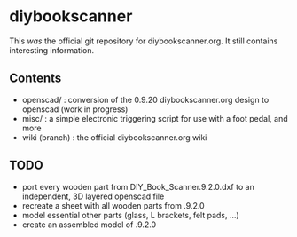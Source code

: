 diybookscanner
==============

This _was_ the official git repository for diybookscanner.org. It still contains interesting information.

Contents
--------
* openscad/ : conversion of the 0.9.20 diybookscanner.org design to openscad (work in progress)
* misc/     : a simple electronic triggering script for use with a foot pedal, and more
* wiki (branch) : the official diybookscanner.org wiki

TODO
----
* port every wooden part from DIY_Book_Scanner.9.2.0.dxf to an independent, 3D layered openscad file
* recreate a sheet with all wooden parts from .9.2.0
* model essential other parts (glass, L brackets, felt pads, ...)
* create an assembled model of .9.2.0
